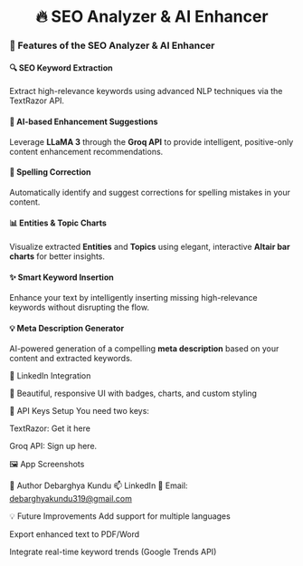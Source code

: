 <h1 align="center"><strong>🔥 SEO Analyzer & AI Enhancer</strong></h1>

### 🚀 Features of the SEO Analyzer & AI Enhancer

#### 🔍 SEO Keyword Extraction  
Extract high-relevance keywords using advanced NLP techniques via the TextRazor API.

#### 🧠 AI-based Enhancement Suggestions  
Leverage **LLaMA 3** through the **Groq API** to provide intelligent, positive-only content enhancement recommendations.

#### 📝 Spelling Correction  
Automatically identify and suggest corrections for spelling mistakes in your content.

#### 📊 Entities & Topic Charts  
Visualize extracted **Entities** and **Topics** using elegant, interactive **Altair bar charts** for better insights.

#### ✨ Smart Keyword Insertion  
Enhance your text by intelligently inserting missing high-relevance keywords without disrupting the flow.

#### 💡 Meta Description Generator  
AI-powered generation of a compelling **meta description** based on your content and extracted keywords.


🔗 LinkedIn Integration

🌈 Beautiful, responsive UI with badges, charts, and custom styling

🔑 API Keys Setup
You need two keys:

TextRazor: Get it here

Groq API: Sign up here.

🖼️ App Screenshots
<!-- Add screenshot in repo -->

👤 Author
Debarghya Kundu
📫 LinkedIn
📧 Email: debarghyakundu319@gmail.com

💡 Future Improvements
Add support for multiple languages

Export enhanced text to PDF/Word

Integrate real-time keyword trends (Google Trends API)
